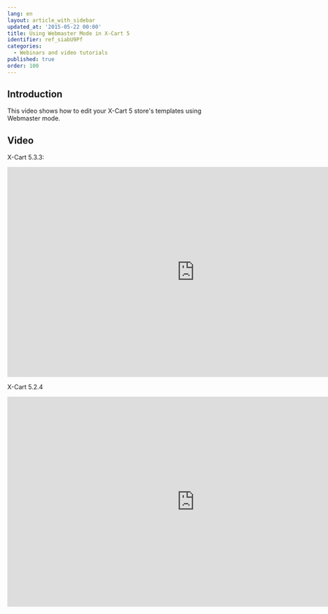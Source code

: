 ```yaml
---
lang: en
layout: article_with_sidebar
updated_at: '2015-05-22 00:00'
title: Using Webmaster Mode in X-Cart 5
identifier: ref_siabU9Pf
categories:
  - Webinars and video tutorials
published: true
order: 100
---
```


## Introduction

This video shows how to edit your X-Cart 5 store's templates using Webmaster mode.

## Video
X-Cart 5.3.3:
<iframe class="youtube-player" type="text/html" style="width: 853px; height: 480px" src="https://www.youtube.com/embed/EvV9m30Geso" frameborder="0"></iframe>

X-Cart 5.2.4
<iframe class="youtube-player" type="text/html" style="width: 853px; height: 480px" src="https://www.youtube.com/embed/p552BZzZHHE" frameborder="0"></iframe>
